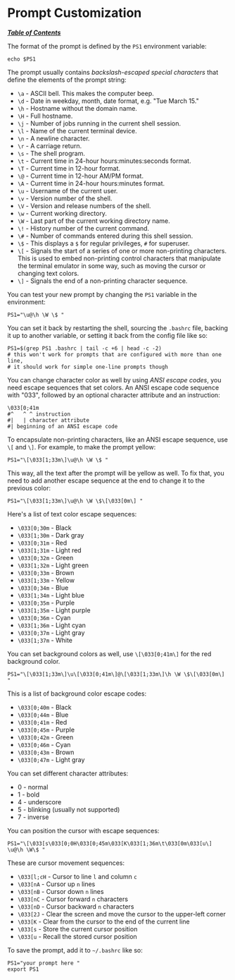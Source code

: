 # Prompt Customization

[***Table of Contents***](/README.md)  

The format of the prompt is defined by the `PS1` environment variable:

    echo $PS1

The prompt usually contains *backslash-escaped special characters* that define
the elements of the prompt string:

- `\a` - ASCII bell. This makes the computer beep.
- `\d` - Date in weekday, month, date format, e.g. "Tue March 15." 
- `\h` - Hostname without the domain name.
- `\H` - Full hostname.
- `\j` - Number of jobs running in the current shell session.
- `\l` - Name of the current terminal device.
- `\n` - A newline character.
- `\r` - A carriage return.
- `\s` - The shell program.
- `\t` - Current time in 24-hour hours:minutes:seconds format.
- `\T` - Current time in 12-hour format.
- `\@` - Current time in 12-hour AM/PM format.
- `\A` - Current time in 24-hour hours:minutes format.
- `\u` - Username of the current user.
- `\v` - Version number of the shell.
- `\V` - Version and release numbers of the shell.
- `\w` - Current working directory.
- `\W` - Last part of the current working directory name.
- `\!` - History number of the current command.
- `\#` - Number of commands entered during this shell session.
- `\$` - This displays a `$` for regular privileges, `#` for superuser.
- `\[` - Signals the start of a series of one or more non-printing characters.
  This is used to embed non-printing control characters that manipulate the
  terminal emulator in some way, such as moving the cursor or changing text
  colors.
- `\]` - Signals the end of a non-printing character sequence.

You can test your new prompt by changing the `PS1` variable in the environment:

    PS1="\u@\h \W \$ "

You can set it back by restarting the shell, sourcing the `.bashrc` file,
backing it up to another variable, or setting it back from the config file like
so:

    PS1=$(grep PS1 .bashrc | tail -c +6 | head -c -2)
    # this won't work for prompts that are configured with more than one line,
    # it should work for simple one-line prompts though

You can change character color as well by using *ANSI escape codes*, you need
escape sequences that set colors. An ANSI escape code sequence with "033",
followed by an optional character attribute and an instruction:

    \033[0;41m
    #^   ^ ^ instruction
    #|   | character attribute
    #| beginning of an ANSI escape code

To encapsulate non-printing characters, like an ANSI escape sequence, use `\[`
and `\]`. For example, to make the prompt yellow:

    PS1="\[\033[1;33m\]\u@\h \W \$ "

This way, all the text after the prompt will be yellow as well. To fix that,
you need to add another escape sequence at the end to change it to the previous
color:

    PS1="\[\033[1;33m\]\u@\h \W \$\[\033[0m\] "

Here's a list of text color escape sequences:

- `\033[0;30m` - Black
- `\033[1;30m` - Dark gray
- `\033[0;31m` - Red
- `\033[1;31m` - Light red
- `\033[0;32m` - Green
- `\033[1;32m` - Light green
- `\033[0;33m` - Brown
- `\033[1;33m` - Yellow
- `\033[0;34m` - Blue
- `\033[1;34m` - Light blue
- `\033[0;35m` - Purple
- `\033[1;35m` - Light purple
- `\033[0;36m` - Cyan
- `\033[1;36m` - Light cyan
- `\033[0;37m` - Light gray
- `\033[1;37m` - White

You can set background colors as well, use `\[\033[0;41m\]` for the red
background color.

    PS1="\[\033[1;33m\]\u\[\033[0;41m\]@\[\033[1;33m\]\h \W \$\[\033[0m\] "

This is a list of background color escape codes:

- `\033[0;40m` - Black
- `\033[0;44m` - Blue
- `\033[0;41m` - Red
- `\033[0;45m` - Purple
- `\033[0;42m` - Green
- `\033[0;46m` - Cyan
- `\033[0;43m` - Brown
- `\033[0;47m` - Light gray

You can set different character attributes:

- 0 - normal
- 1 - bold
- 4 - underscore
- 5 - blinking (usually not supported)
- 7 - inverse

You can position the cursor with escape sequences:

    PS1="\[\033[s\033[0;0H\033[0;45m\033[K\033[1;36m\t\033[0m\033[u\]
    \u@\h \W\$ "

These are cursor movement sequences:

- `\033[l;cH` - Cursor to line `l` and column `c`
- `\033[nA` - Cursor up `n` lines
- `\033[nB` - Cursor down `n` lines
- `\033[nC` - Cursor forward `n` characters
- `\033[nD` - Cursor backward `n` characters
- `\033[2J` - Clear the screen and move the cursor to the upper-left corner
- `\033[K` - Clear from the cursor to the end of the current line
- `\033[s` - Store the current cursor position
- `\033[u` - Recall the stored cursor position

To save the prompt, add it to `~/.bashrc` like so:

    PS1="your prompt here "
    export PS1

